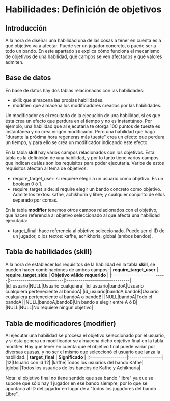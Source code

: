 # Habilidades: Definición de objetivos #

## Introducción ##

A la hora de diseñar una habilidad una de las cosas a tener en cuenta es a qué objetivo va a afectar. Puede ser un jugador concreto, o puede ser a todo un bando. En este apartado se explica cómo funciona el mecanismo de objetivos de una habilidad, qué campos se ven afectados y qué valores admiten.


## Base de datos ##

En base de datos hay dos tablas relacionadas con las habilidades:
  * skill: que almacena las propias habilidades.
  * modifier: que almacena los modificadores creados por las habilidades.

Un modificador es el resultado de la ejecución de una habilidad, si es que ésta crea un efecto que perdura en el tiempo y no es instantáneo. Por ejemplo, una habilidad que al ejecutarla te otorga 100 puntos de tueste es instantánea y no crea ningún modificador. Pero una habilidad que haga "durante la próxima hora regeneras más tueste" crea un efecto que perdura un tiempo, y para ello se crea un modificador indicando este efecto.

En la tabla **skill** hay varios campos relacionados con los objetivos. Esta tabla es la definición de una habilidad, y por lo tanto tiene varios campos que indican cuáles son los requisitos para poder ejecutarla. Varios de estos requisitos afectan al tema de objetivos:
  * require\_target\_user: si requiere elegir a un usuario como objetivo. Es un boolean 0 ó 1.
  * require\_target\_side: si require elegir un bando concreto como objetivo. Admite los textos: kafhe, achikhoria y libre; y cualquier conjunto de ellos separado por comas.

En la tabla **modifier** tenemos otros campos relacionados con el objetivo, que hacen referencia al objetivo seleccionado al que afecta una habilidad ejecutada:
  * target\_final: hace referencia al objetivo seleccionado. Puede ser el ID de un jugador, o los textos: kafhe, achikhoria, global (ambos bandos).


## Tabla de habilidades (skill) ##

A la hora de establecer los requisitos de la habilidad en la tabla **skill**, se pueden hacer combinaciones de ambos campos:
| **require\_target\_user** | **require\_target\_side** | **Objetivo válido requerido** |
|:--------------------------|:--------------------------|:-------------------------------|
|id\_usuario|NULL|Usuario cualquiera|
|id\_usuario|bandoA|Usuario cualquiera perteneciente al bandoA|
|id\_usuario|bandoA,bandoB|Usuario cualquiera perteneciente al bandoA o bandoB|
|NULL|bandoA|Todo el bandoA|
|NULL|bandoA,bandoB|Un bando a elegir entre A ó B|
|NULL|NULL|No requiere ningún objetivo|


## Tabla de modificadores (modifier) ##

Al ejecutar una habilidad se procesa el objetivo seleccionado por el usuario, y si ésta genera un modificador se almacena dicho objetivo final en la tabla modifier. Hay que tener en cuenta que el objetivo final puede variar por diversas causas, y no ser el mismo que seleccionó el usuario que lanza la habilidad.
| **target\_final** | **Significado** |
|:------------------|:----------------|
|12|Usuario con id 12|
|kafhe|Todos los usuarios del bando Kafhe|
|global|Todos los usuarios de los bandos de Kafhe y Achikhoria|

Nota: el objetivo final no tiene sentido que sea bando "libre" ya que se supone que sólo hay 1 jugador en ese bando siempre, por lo que se apuntaría al ID del jugador en lugar de a "todos los jugadores del bando Libre".